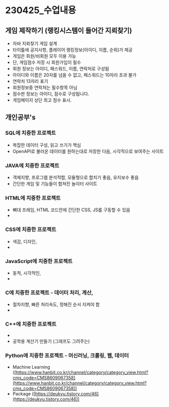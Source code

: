 # 230425_수업내용

## 게임 제작하기 (랭킹시스템이 들어간 지뢰찾기)

- 자바 지뢰찾기 게임 설계
- 타이틀에 공지사항, 플레이어 랭킹정보(아이디, 이름, 순위)가 제공
- 게임은 회원/비회원 모두 이용 가능
- 단, 게임점수 저장 시 회원가입이 필수
- 회원 정보는 아이디, 패스워드, 이름, 연락처로 구성됨
- 아이디와 이름은 20자를 넘을 수 없고, 패스워드는 10자리 초과 불가
- 연락처 13자리 표기
- 회원정보중 연락처는 필수항목 아님
- 점수판 정보는 아이디, 점수로 구성됩니다.
- 게임페이지 상단 최고 점수 표시.

## 개인공부's

### SQL에 치중한 프로젝트
- 복잡한 데이터 구성, 읽고 쓰기가 핵심
- OpenAPI로 불러온 데이터를 원하는대로 저장한 다음,
	시각적으로 보여주는 사이트
### JAVA에 치중한 프로젝트
- 객체지향, 프로그램 분석적합, 모듈형으로 합치기 좋음, 유지보수 좋음
- 간단한 게임 및 기능들이 합쳐진 놀이터 사이트
### HTML에 치중한 프로젝트
- 뼈대 프레임, HTML 코드안에 간단한 CSS, JS를 구동할 수 있음
- 
### CSS에 치중한 프로젝트
- 색감, 디자인,
-
### JavaScript에 치중한 프로젝트
- 동적, 시각적인,
-
### C에 치중한 프로젝트 - 데이터 처리, 계산,
- 절차지향, 빠른 처리속도, 정해진 순서 지켜야 함
-
### C++에 치중한 프로젝트
- 
- 공학용 계산기 만들기 (그래프도 그려주는)
### Python에 치중한 프로젝트 - 머신러닝, 크롤링, 웹, 데이터
- Machine Learning ([https://www.hanbit.co.kr/channel/category/category_view.html?cms_code=CMS8609067358](https://www.hanbit.co.kr/channel/category/category_view.html?cms_code=CMS8609067358))
- Package
([https://deukyu.tistory.com/46](https://deukyu.tistory.com/46))